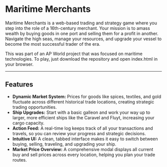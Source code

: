# **Maritime Merchants**

Maritime Merchants is a web-based trading and strategy game where you step into the role of a 16th-century merchant. Your mission is to amass wealth by buying goods in one port and selling them for a profit in another. Navigate the high seas, manage your resources, and upgrade your vessel to become the most successful trader of the era.

This was part of an AP World project that was focused on maritime technologies. To play, just download the repository and open index.html in your browser.

---

## **Features**

* **Dynamic Market System:** Prices for goods like spices, textiles, and gold fluctuate across different historical trade locations, creating strategic trading opportunities.
* **Ship Upgrades:** Start with a basic galleon and work your way up to larger, more efficient ships like the Caravel and Fluyt, increasing your cargo capacity.
* **Action Feed:** A real-time log keeps track of all your transactions and travels, so you can review your progress and strategic decisions.
* **Intuitive UI:** A clean, tabbed interface makes it easy to switch between buying, selling, traveling, and upgrading your ship.
* **Market Price Overview:** A comprehensive modal displays all current buy and sell prices across every location, helping you plan your trade routes.
